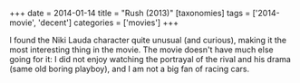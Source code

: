 +++
date = 2014-01-14
title = "Rush (2013)"
[taxonomies]
tags = ['2014-movie', 'decent']
categories = ['movies']
+++

I found the Niki Lauda character quite unusual (and curious), making it
the most interesting thing in the movie. The movie doesn't have much
else going for it: I did not enjoy watching the portrayal of the rival
and his drama (same old boring playboy), and I am not a big fan of
racing cars.
